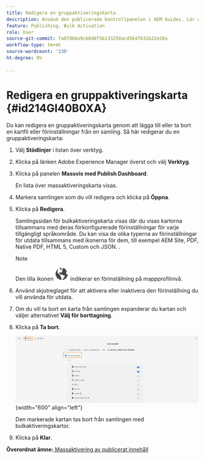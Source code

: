 ```yaml
---
title: Redigera en gruppaktiveringskarta
description: Använd den publicerade kontrollpanelen i AEM Guides. Lär dig hur du redigerar en gruppaktiveringskarta genom att lägga till eller ta bort kartfiler.
feature: Publishing, Bulk Activation
role: User
source-git-commit: fa07db6a9cb8d8f5b133258acd5647631b22e28a
workflow-type: tm+mt
source-wordcount: '230'
ht-degree: 0%

---
```


# Redigera en gruppaktiveringskarta {#id214GI40B0XA}

Du kan redigera en gruppaktiveringskarta genom att lägga till eller ta bort en kartfil eller förinställningar från en samling. Så här redigerar du en gruppaktiveringskarta:

1. Välj **Stödlinjer** i listan över verktyg.

1. Klicka på länken Adobe Experience Manager överst och välj **Verktyg**.

1. Klicka på panelen **Massvis med Publish Dashboard**.

   En lista över massaktiveringskarta visas.

1. Markera samlingen som du vill redigera och klicka på **Öppna**.

1. Klicka på **Redigera**.

   Samlingssidan för bulkaktiveringskarta visas där du visas kartorna tillsammans med deras förkonfigurerade förinställningar för varje tillgängligt språkområde.
Du kan visa de olika typerna av förinställningar för utdata tillsammans med ikonerna för dem, till exempel AEM Site, PDF, Native PDF, HTML 5, Custom och JSON.
.

   >[!NOTE]
   >
   > Den lilla ikonen ![](images/global-preset-icon.svg) indikerar en förinställning på mappprofilnivå.


1. Använd skjutreglaget för att aktivera eller inaktivera den förinställning du vill använda för utdata.

1. Om du vill ta bort en karta från samlingen expanderar du kartan och väljer alternativet **Välj för borttagning**.

1. Klicka på **Ta bort**.

   ![](images/bulk-activation-delete-map.png){width="600" align="left"}

   Den markerade kartan tas bort från samlingen med bulkaktiveringskartor.

1. Klicka på **Klar**.


**Överordnat ämne:**[ Massaktivering av publicerat innehåll](conf-bulk-activation.md)
